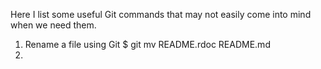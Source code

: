 Here I list some useful Git commands that may not easily come into mind when we need them.
1. Rename a file using Git
    $ git mv README.rdoc README.md
2. 
